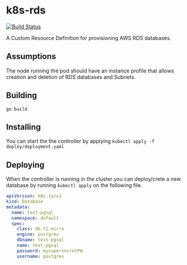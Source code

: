 # k8s-rds

[![Build Status](https://travis-ci.org/sorenmat/k8s-rds.svg?branch=master)](https://travis-ci.org/sorenmat/k8s-rds)

A Custom Resource Definition for provisioning AWS RDS databases.


## Assumptions

The node running the pod should have an instance profile that allows creation and deletion of RDS databases and Subnets.

## Building

`go build`

## Installing

You can start the the controller by applying `kubectl apply -f deploy/deployment.yaml`

## Deploying

When the controller is running in the cluster you can deploy/crete a new database by running `kubectl apply` on the following
file.

```yaml
apiVersion: k8s.io/v1
kind: Database
metadata:
  name: test-pgsql
  namespace: default
  spec:
    class: db.t2.micro
    engine: postgres
    dbname: test-pgsql
    name: test-pgsql
    password: mysupersecretPW
    username: postgres
```

